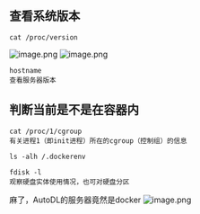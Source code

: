 ## 查看系统版本

```shell
cat /proc/version
```
![image.png](https://yaaame-1317851743.cos.ap-beijing.myqcloud.com/20240406144108.png)
![image.png](https://yaaame-1317851743.cos.ap-beijing.myqcloud.com/20240406144123.png)

```shell
hostname
查看服务器版本
```


## 判断当前是不是在容器内

```shell
cat /proc/1/cgroup
有关进程1（即init进程）所在的cgroup（控制组）的信息

ls -alh /.dockerenv

fdisk -l
观察硬盘实体使用情况，也可对硬盘分区

```

麻了，AutoDL的服务器竟然是docker
![image.png](https://yaaame-1317851743.cos.ap-beijing.myqcloud.com/20240406113114.png)


